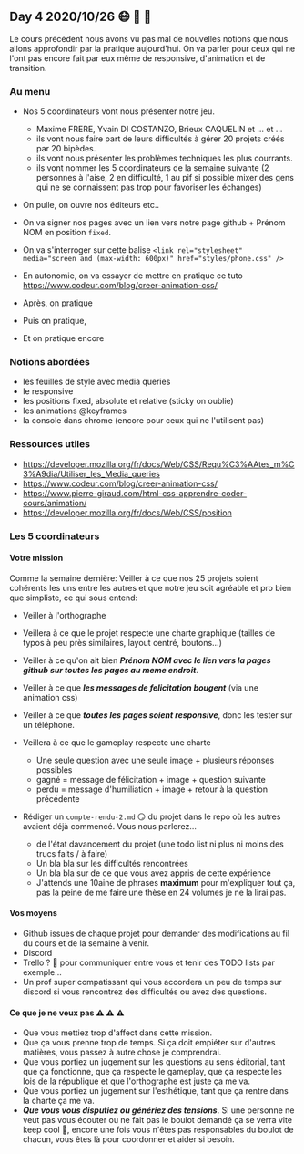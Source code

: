 ## Day 4 2020/10/26 :mask: :triangular_ruler: :turtle: 

Le cours précédent nous avons vu pas mal de nouvelles notions que nous allons approfondir par la pratique aujourd'hui.
On va parler pour ceux qui ne l'ont pas encore fait par eux même de responsive, d'animation et de transition.

### Au menu

* Nos 5 coordinateurs vont nous présenter notre jeu.

  * Maxime FRERE, Yvain DI COSTANZO, Brieux CAQUELIN et ... et ...
  * ils vont nous faire part de leurs difficultés à gérer 20 projets créés par 20 bipèdes.
  * ils vont nous présenter les problèmes techniques les plus courrants.
  * ils vont nommer les 5 coordinateurs de la semaine suivante (2 personnes à l'aise, 2 en difficulté, 1 au pif si possible mixer des gens qui ne se connaissent pas trop pour favoriser les échanges)
  
* On pulle, on ouvre nos éditeurs etc..

* On va signer nos pages avec un lien vers notre page github + Prénom NOM en position `fixed`.

* On va s'interroger sur cette balise `<link rel="stylesheet" media="screen and (max-width: 600px)" href="styles/phone.css" />`

* En autonomie, on va essayer de mettre en pratique ce tuto https://www.codeur.com/blog/creer-animation-css/

* Après, on pratique
* Puis on pratique,
* Et on pratique encore

### Notions abordées

* les feuilles de style avec media queries
* le responsive
* les positions fixed, absolute et relative (sticky on oublie)
* les animations @keyframes
* la console dans chrome (encore pour ceux qui ne l'utilisent pas)

### Ressources utiles

* https://developer.mozilla.org/fr/docs/Web/CSS/Requ%C3%AAtes_m%C3%A9dia/Utiliser_les_Media_queries
* https://www.codeur.com/blog/creer-animation-css/
* https://www.pierre-giraud.com/html-css-apprendre-coder-cours/animation/
* https://developer.mozilla.org/fr/docs/Web/CSS/position

### Les 5 coordinateurs

#### Votre mission

Comme la semaine dernière: Veiller à ce que nos 25 projets soient cohérents les uns entre les autres et que notre jeu soit agréable et pro bien que simpliste, ce qui sous entend:

* Veiller à l'orthographe

* Veillera à ce que le projet respecte une charte graphique (tailles de typos à peu près similaires, layout centré, boutons...)

* Veiller à ce qu'on ait bien ***Prénom NOM avec le lien vers la pages github sur toutes les pages au meme endroit***.

* Veiller à ce que ***les messages de felicitation bougent*** (via une animation css)

* Veiller à ce que ***toutes les pages soient responsive***, donc les tester sur un téléphone.

* Veillera à ce que le gameplay respecte une charte 
  * Une seule question avec une seule image + plusieurs réponses possibles
  * gagné = message de félicitation + image + question suivante
  * perdu = message d'humiliation + image + retour à la question précédente
  
* Rédiger un `compte-rendu-2.md` :smirk: du projet dans le repo où les autres avaient déjà commencé. Vous nous parlerez...
  * de l'état davancement du projet (une todo list ni plus ni moins des trucs faits / à faire)
  * Un bla bla sur les difficultés rencontrées
  * Un bla bla sur de ce que vous avez appris de cette expérience 
  * J'attends une 10aine de phrases **maximum** pour m'expliquer tout ça, pas la peine de me faire une thèse en 24 volumes je ne la lirai pas.

#### Vos moyens

* Github issues de chaque projet pour demander des modifications au fil du cours et de la semaine à venir.
* Discord
* Trello ? :eyes: pour communiquer entre vous et tenir des TODO lists par exemple...
* Un prof super compatissant qui vous accordera un peu de temps sur discord si vous rencontrez des difficultés ou avez des questions.

#### Ce que je ne veux pas :warning: :warning: :warning:

* Que vous mettiez trop d'affect dans cette mission.
* Que ça vous prenne trop de temps. Si ça doit empiéter sur d'autres matières, vous passez à autre chose je comprendrai.
* Que vous portiez un jugement sur les questions au sens éditorial, tant que ça fonctionne, que ça respecte le gameplay, que ça respecte les lois de la république et que l'orthographe est juste ça me va.
* Que vous portiez un jugement sur l'esthétique, tant que ça rentre dans la charte ça me va.
* ***Que vous vous disputiez ou génériez des tensions***. Si une personne ne veut pas vous écouter ou ne fait pas le boulot demandé ça se verra vite keep cool :rainbow:, encore une fois vous n'êtes pas responsables du boulot de chacun, vous êtes là pour coordonner et aider si besoin.

